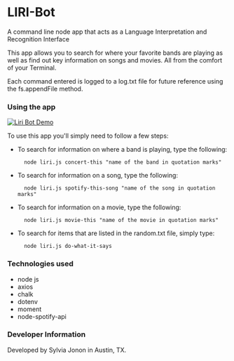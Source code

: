 # LIRI-Bot
A command line node app that acts as a Language Interpretation and Recognition Interface

This app allows you to search for where your favorite bands are playing as well as find out key information on songs and movies.  All from the comfort of your Terminal.

Each command entered is logged to a log.txt file for future reference using the fs.appendFile method.

### Using the app

[![Liri Bot Demo](http://img.youtube.com/vi/KVlYa072yN0/0.jpg)](http://www.youtube.com/watch?v=KVlYa072yN0 "Liri Bot Demo")


To use this app you'll simply need to follow a few steps:

* To search for information on where a band is playing, type the following:

        node liri.js concert-this "name of the band in quotation marks"

* To search for information on a song, type the following:

        node liri.js spotify-this-song "name of the song in quotation marks"

* To search for information on a movie, type the following:

        node liri.js movie-this "name of the movie in quotation marks"

* To search for items that are listed in the random.txt file, simply type:
    
        node liri.js do-what-it-says

### Technologies used
* node js
* axios
* chalk
* dotenv
* moment
* node-spotify-api

### Developer Information
Developed by Sylvia Jonon in Austin, TX.